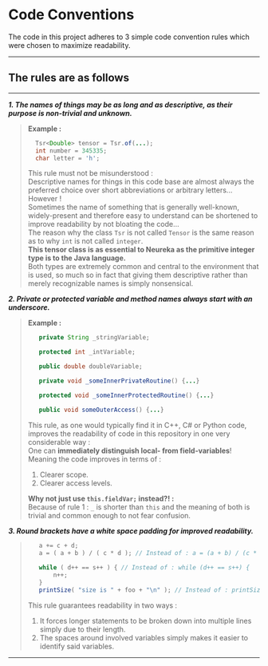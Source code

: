 # Code Conventions #

The code in this project adheres to 3 simple
code convention rules which were chosen to maximize
readability.

---

## The rules are as follows ##

---

***1. The names of things may be as long and as descriptive, as their purpose is non-trivial and unknown.***

> **Example :**
>```java
>   Tsr<Double> tensor = Tsr.of(...);
>   int number = 345335;
>   char letter = 'h';
>```
>   This rule must not be misunderstood : <br>
>   Descriptive names for things in this code base are almost always the preferred choice
>   over short abbreviations or arbitrary letters... 
>   However ! <br>
>   Sometimes the name of something that is generally well-known, widely-present and therefore 
>   easy to understand can be shortened to improve readability by not bloating
>   the code... <br>
>   The reason why the class ``Tsr`` is not called ``Tensor`` is the same reason
>   as to why ``int`` is not called ``integer``. <br>
>   **This tensor class is as essential to Neureka as the primitive integer type
>   is to the Java language.** <br>
>   Both types are extremely common and central to the environment that is used,
>   so much so in fact that giving them descriptive rather than merely recognizable
>   names is simply nonsensical.
>   

***2. Private or protected variable and method names always start with an underscore.***

> **Example :** 
>```java
>    private String _stringVariable;
> 
>    protected int _intVariable;
> 
>    public double doubleVariable;
> 
>    private void _someInnerPrivateRoutine() {...}
> 
>    protected void _someInnerProtectedRoutine() {...}
> 
>    public void someOuterAccess() {...}
> ```
>   This rule, as one would typically find it in C++, C# or Python code,
>   improves the readability of code in this repository in one 
>   very considerable way : <br>
>   One can **immediately distinguish local- from field-variables**! 
>   Meaning the code improves in terms of : <br>
>  1. Clearer scope.
>  2. Clearer access levels.
>
>   **Why not just use ``this.fieldVar;`` instead?! :** <br>
>   Because of rule 1 : ``_`` is shorter than ``this`` and the meaning of both is trivial
>   and common enough to not fear confusion. 
>

***3. Round brackets have a white space padding for improved readability.***

>```java
>    a += c + d;
>    a = ( a + b ) / ( c * d ); // Instead of : a = (a + b) / (c * d);
>    
>    while ( d++ == s++ ) { // Instead of : while (d++ == s++) { 
>        n++;
>    }
>    printSize( "size is " + foo + "\n" ); // Instead of : printSize("size is "+foo+"\n");
>```
>   This rule guarantees readability in two ways : <br>
>  1. It forces longer statements to be broken down into multiple lines simply due to their length.
>  2. The spaces around involved variables simply makes it easier to identify said variables.
>


---



